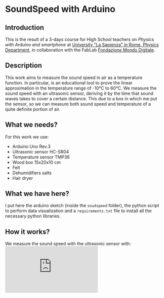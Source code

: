 SoundSpeed with Arduino
=======================

Introduction
------------
This is the result of a 3-days course for High School teachers on *Physics with Arduino and smartphone* at [University "La Sapienza" in Rome, Physics Department](https://www.phys.uniroma1.it/fisica/en), in collaboration with the FabLab [Fondazione Mondo Digitale](http://mondodigitale.org/en). 

Description
-----------
This work aims to measure the sound speed in air as a temperature function. In particular, is an educational tool to prove the linear approximation in the temperature range of -10°C to 60°C. 
We measure the sound speed with an ultrasonic sensor, deriving it by the time that sound waves takes to cover a certain distance. This due to a box in which me put the sensor, so we can measure both sound speed and temperature of a quite definite portion of air.



What we needs?
--------------
For this work we use:
* Arduino Uno Rev.3
* Ultrasonic sensor HC-SR04
* Temperature sensor TMP36
* Wood box 15x20x10 cm
* Felt
* Dehumidifiers salts
* Hair dryer



What we have here?
------------------
I put here the arduino sketch (inside the `soudspeed` folder), the python script to perform data visualization and a `requirements.txt` file to install all the necessary python libraries.


How it works?
-------------
We measure the sound speed with the ultrasonic sensor with:
![equation](http://www.sciweavers.org/tex2img.php?eq=v%20%20%5Capprox%20%20%5Cfrac%7B2d%7D%7Bt_s%7D%20&bc=White&fc=Black&im=jpg&fs=18&ff=mathpazo&edit=0)


